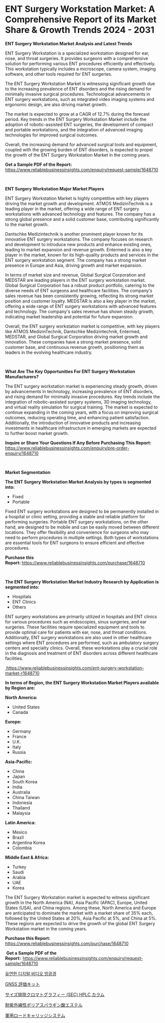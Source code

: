 <p><h1>ENT Surgery Workstation Market: A Comprehensive Report of its Market Share & Growth Trends 2024 - 2031</h1></p><p><strong>ENT Surgery Workstation Market Analysis and Latest Trends</strong></p>
<p><p>ENT Surgery Workstation is a specialized workstation designed for ear, nose, and throat surgeries. It provides surgeons with a comprehensive solution for performing various ENT procedures efficiently and effectively. This workstation typically includes a microscope, camera system, imaging software, and other tools required for ENT surgeries.</p><p>The ENT Surgery Workstation Market is witnessing significant growth due to the increasing prevalence of ENT disorders and the rising demand for minimally invasive surgical procedures. Technological advancements in ENT surgery workstations, such as integrated video imaging systems and ergonomic design, are also driving market growth.</p><p>The market is expected to grow at a CAGR of 12.7% during the forecast period. Key trends in the ENT Surgery Workstation Market include the adoption of robotic-assisted ENT surgeries, the development of compact and portable workstations, and the integration of advanced imaging technologies for improved surgical outcomes.</p><p>Overall, the increasing demand for advanced surgical tools and equipment, coupled with the growing burden of ENT disorders, is expected to propel the growth of the ENT Surgery Workstation Market in the coming years.</p></p>
<p><strong>Get a Sample PDF of the Report:&nbsp;</strong> <a href="https://www.reliablebusinessinsights.com/enquiry/request-sample/1648710">https://www.reliablebusinessinsights.com/enquiry/request-sample/1648710</a></p>
<p>&nbsp;</p>
<p><strong>ENT Surgery Workstation Major Market Players</strong></p>
<p><p>ENT Surgery Workstation Market is highly competitive with key players driving the market growth and development. ATMOS MedizinTechnik is a leading player in the market, offering a wide range of ENT surgery workstations with advanced technology and features. The company has a strong global presence and a solid customer base, contributing significantly to the market growth. </p><p>Dantschke Medizintechnik is another prominent player known for its innovative ENT surgery workstations. The company focuses on research and development to introduce new products and enhance existing ones, leading to market expansion and revenue growth. Entermed is also a key player in the market, known for its high-quality products and services in the ENT surgery workstation segment. The company has a strong market presence in Europe and Asia, driving growth and market expansion.</p><p>In terms of market size and revenue, Global Surgical Corporation and MEDSTAR are leading players in the ENT surgery workstation market. Global Surgical Corporation has a robust product portfolio, catering to the diverse needs of ENT surgeons and healthcare facilities. The company's sales revenue has been consistently growing, reflecting its strong market position and customer loyalty. MEDSTAR is also a key player in the market, offering a wide range of ENT surgery workstations with advanced features and technology. The company's sales revenue has shown steady growth, indicating market leadership and potential for future expansion.</p><p>Overall, the ENT surgery workstation market is competitive, with key players like ATMOS MedizinTechnik, Dantschke Medizintechnik, Entermed, MEDSTAR, and Global Surgical Corporation driving market growth and innovation. These companies have a strong market presence, solid customer base, and continuous revenue growth, positioning them as leaders in the evolving healthcare industry.</p></p>
<p>&nbsp;</p>
<p><strong>What Are The Key Opportunities For ENT Surgery Workstation Manufacturers?</strong></p>
<p><p>The ENT surgery workstation market is experiencing steady growth, driven by advancements in technology, increasing prevalence of ENT disorders, and rising demand for minimally invasive procedures. Key trends include the integration of robotic-assisted surgery systems, 3D imaging technology, and virtual reality simulation for surgical training. The market is expected to continue expanding in the coming years, with a focus on improving surgical outcomes, reducing operating time, and enhancing patient satisfaction. Additionally, the introduction of innovative products and increasing investments in healthcare infrastructure in emerging markets are expected to further boost market growth.</p></p>
<p><strong>Inquire or Share Your Questions If Any Before Purchasing This Report:</strong> <a href="https://www.reliablebusinessinsights.com/enquiry/pre-order-enquiry/1648710">https://www.reliablebusinessinsights.com/enquiry/pre-order-enquiry/1648710</a></p>
<p>&nbsp;</p>
<p><strong>Market Segmentation</strong></p>
<p><strong>The ENT Surgery Workstation Market Analysis by types is segmented into:</strong></p>
<p><ul><li>Fixed</li><li>Portable</li></ul></p>
<p><p>Fixed ENT surgery workstations are designed to be permanently installed in a hospital or clinic setting, providing a stable and reliable platform for performing surgeries. Portable ENT surgery workstations, on the other hand, are designed to be mobile and can be easily moved between different locations. They offer flexibility and convenience for surgeons who may need to perform procedures in multiple settings. Both types of workstations are essential tools for ENT surgeons to ensure efficient and effective procedures.</p></p>
<p><strong>Purchase this Report:&nbsp;</strong><a href="https://www.reliablebusinessinsights.com/purchase/1648710">https://www.reliablebusinessinsights.com/purchase/1648710</a></p>
<p>&nbsp;</p>
<p><strong>The ENT Surgery Workstation Market Industry Research by Application is segmented into:</strong></p>
<p><ul><li>Hospitals</li><li>ENT Clinics</li><li>Others</li></ul></p>
<p><p>ENT surgery workstations are primarily utilized in hospitals and ENT clinics for various procedures such as endoscopies, sinus surgeries, and ear surgeries. These facilities require specialized equipment and tools to provide optimal care for patients with ear, nose, and throat conditions. Additionally, ENT surgery workstations are also used in other healthcare settings where ENT procedures are performed, such as ambulatory surgery centers and specialty clinics. Overall, these workstations play a crucial role in the diagnosis and treatment of ENT disorders across different healthcare facilities.</p></p>
<p><a href="https://www.reliablebusinessinsights.com/ent-surgery-workstation-market-r1648710">&nbsp;https://www.reliablebusinessinsights.com/ent-surgery-workstation-market-r1648710</a></p>
<p><strong>In terms of Region, the ENT Surgery Workstation Market Players available by Region are:</strong></p>
<p>
    <p> <strong> North America: </strong>
        <ul>
            <li>United States</li>
            <li>Canada</li>
        </ul>
        </p> 
    <p> <strong> Europe: </strong>
        <ul>
            <li>Germany</li>
            <li>France</li>
            <li>U.K.</li>
            <li>Italy</li>
            <li>Russia</li>
        </ul>
        </p> 
    <p> <strong> Asia-Pacific: </strong>
        <ul>
            <li>China</li>
            <li>Japan</li>
            <li>South Korea</li>
            <li>India</li>
            <li>Australia</li>
            <li>China Taiwan</li>
            <li>Indonesia</li>
            <li>Thailand</li>
            <li>Malaysia</li>
        </ul>
        </p> 
    <p> <strong> Latin America: </strong>
        <ul>
            <li>Mexico</li>
            <li>Brazil</li>
            <li>Argentina Korea</li>
            <li>Colombia</li>
        </ul>
        </p> 
    <p> <strong> Middle East & Africa: </strong>
        <ul>
            <li>Turkey</li>
            <li>Saudi</li>
            <li>Arabia</li>
            <li>UAE</li>
            <li>Korea</li>
        </ul>
    </p>
    </p>
<p><p>The ENT Surgery Workstation market is expected to witness significant growth in the North America (NA), Asia Pacific (APAC), Europe, United States (USA), and China regions. Among these, North America and Europe are anticipated to dominate the market with a market share of 35% each, followed by the United States at 20%, Asia Pacific at 5%, and China at 5%. These regions are expected to drive the growth of the global ENT Surgery Workstation market in the coming years.</p></p>
<p><strong>Purchase this Report: </strong><a href="https://www.reliablebusinessinsights.com/purchase/1648710">https://www.reliablebusinessinsights.com/purchase/1648710</a></p>
<p>&nbsp;<strong>Get a Sample PDF of the Report:&nbsp;&nbsp;</strong><a href="https://www.reliablebusinessinsights.com/enquiry/request-sample/1648710">https://www.reliablebusinessinsights.com/enquiry/request-sample/1648710</a></p>
<p><strong></strong></p>
<p><p><a href="https://medium.com/@sophieinleeds/%EC%9C%A0%EC%97%B0%ED%95%9C-%EB%94%94%EC%A7%80%ED%84%B8-%EB%B9%84%EB%94%94%EC%98%A4-%EC%8B%9C%EC%8A%A4%ED%86%A0%EC%8A%A4%EC%BD%94%ED%94%84-%EC%8B%9C%EC%9E%A5-%EC%A0%90%EC%9C%A0%EC%9C%A8-%EB%B3%80%ED%99%94-%EB%B0%8F-%EC%8B%9C%EC%9E%A5-%EC%84%B1%EC%9E%A5-%EC%B6%94%EC%84%B8-2024-2031-dced0e38ca1d">유연한 디지털 비디오 방광경</a></p><p><a href="https://github.com/TysonKub/Market-Research-Report-List-1/blob/main/8697786108878.md">GNSS 評価キット</a></p><p><a href="https://medium.com/@elishelacruz56456/%E3%82%B5%E3%82%A4%E3%82%BA%E6%8E%92%E9%99%A4%E3%82%AF%E3%83%AD%E3%83%9E%E3%83%88%E3%82%B0%E3%83%A9%E3%83%95%E3%82%A3%E3%83%BC-sec-hplc%E3%82%AB%E3%83%A9%E3%83%A0%E5%B8%82%E5%A0%B4%E3%81%AE%E8%A6%8F%E6%A8%A1%E3%81%AF-%E3%82%B0%E3%83%AD%E3%83%BC%E3%83%90%E3%83%AB%E7%94%A3%E6%A5%AD%E3%81%AB%E3%81%8A%E3%81%91%E3%82%8B%E6%9C%80%E9%81%A9%E3%81%AA%E3%83%9E%E3%83%BC%E3%82%B1%E3%83%86%E3%82%A3%E3%83%B3%E3%82%B0%E3%83%81%E3%83%A3%E3%83%8D%E3%83%AB%E3%82%92%E6%98%8E%E3%82%89%E3%81%8B%E3%81%AB%E3%81%97%E3%81%BE%E3%81%99-cc67d53c6969">サイズ排除クロマトグラフィー (SEC) HPLC カラム</a></p><p><a href="https://github.com/RaeJenkins1952/Market-Research-Report-List-1/blob/main/1751495108877.md">耐紫外線性ポリアスパラギン酸エステル</a></p><p><a href="https://medium.com/@frankfurter35566/%E8%BB%8D%E4%BA%8B%E7%94%A8%E7%A9%8D%E8%BC%89%E3%82%B7%E3%82%B9%E3%83%86%E3%83%A0%E3%81%AE%E5%B8%82%E5%A0%B4%E3%82%B7%E3%82%A7%E3%82%A2%E3%81%AE%E9%80%B2%E5%8C%96%E3%81%A8%E5%B8%82%E5%A0%B4%E6%88%90%E9%95%B7%E3%83%88%E3%83%AC%E3%83%B3%E3%83%892024%E5%B9%B4%E3%81%8B%E3%82%892031%E5%B9%B4%E3%81%BE%E3%81%A7-885cd1ef1fce">軍用ロードキャリッジシステム</a></p></p>